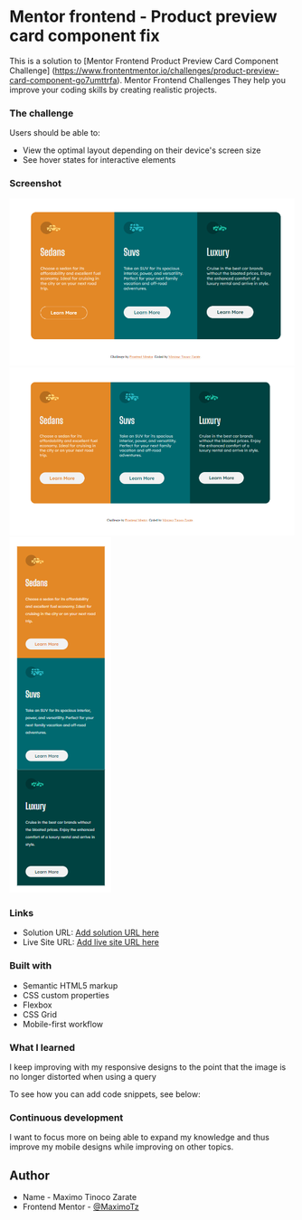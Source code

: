 # Mentor frontend - Product preview card component fix

This is a solution to [Mentor Frontend Product Preview Card Component Challenge] (https://www.frontentmentor.io/challenges/product-preview-card-component-go7umttrfa). Mentor Frontend Challenges They help you improve your coding skills by creating realistic projects.


### The challenge

Users should be able to:

- View the optimal layout depending on their device's screen size
- See hover states for interactive elements


### Screenshot

![](./images/active-finish.png)
![](./images/desktop-finish.png)
![](./images/mobile-finish.png)


### Links

- Solution URL: [Add solution URL here](https://your-solution-url.com)
- Live Site URL: [Add live site URL here](https://your-live-site-url.com)


### Built with

- Semantic HTML5 markup
- CSS custom properties
- Flexbox
- CSS Grid
- Mobile-first workflow


### What I learned

I keep improving with my responsive designs to the point that the image is no longer distorted when using a query

To see how you can add code snippets, see below:


### Continuous development

I want to focus more on being able to expand my knowledge and thus improve my mobile designs while improving on other topics.

## Author

- Name - Maximo Tinoco Zarate
- Frontend Mentor - [@MaximoTz](https://www.frontendmentor.io/profile/MaximoTz)